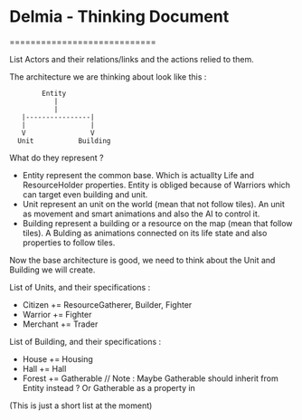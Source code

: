 # Delmia - Thinking Document
============================

List Actors and their relations/links and the actions relied to them.

The architecture we are thinking about look like this :

			Entity
			   |
			   |
	   |----------------|
	   |                |
	   V                V
	  Unit           Building
	  
	  
What do they represent ?

- Entity represent the common base. 
Which is actuallty Life and ResourceHolder properties. Entity is obliged because of Warriors which can target even building and unit.
- Unit represent an unit on the world (mean that not follow tiles). 
An unit as movement and smart animations and also the AI to control it.
- Building represent a building or a resource on the map (mean that follow tiles). 
A Bulding as animations connected on its life state and also properties to follow tiles.


Now the base architecture is good, we need to think about the Unit and Building we will create.

List of Units, and their specifications :
- Citizen += ResourceGatherer, Builder, Fighter
- Warrior += Fighter
- Merchant += Trader

List of Building, and their specifications :
- House += Housing
- Hall += Hall
- Forest += Gatherable // Note : Maybe Gatherable should inherit from Entity instead ? Or Gatherable as a property in 

(This is just a short list at the moment)

